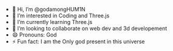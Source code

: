 - 👋 Hi, I’m @godamongHUM1N
- 👀 I’m interested in Coding and Three.js
- 🌱 I’m currently learning Three.js
- 💞️ I’m looking to collaborate on web dev and 3d developement
- 😄 Pronouns: God
- ⚡ Fun fact: I am the Only god present in this universe

<!---
godamongHUM1N/godamongHUM1N is a ✨ special ✨ repository because its `README.md` (this file) appears on your GitHub profile.
You can click the Preview link to take a look at your changes.
--->
